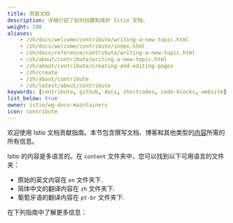 ```yaml
---
title: 贡献文档
description: 详细介绍了如何创建和维护 Istio 文档。
weight: 100
aliases:
    - /zh/docs/welcome/contribute/writing-a-new-topic.html
    - /zh/docs/welcome/contribute/index.html
    - /zh/docs/reference/contribute/writing-a-new-topic.html
    - /zh/about/contribute/writing-a-new-topic.html
    - /zh/about/contribute/creating-and-editing-pages
    - /zh/create
    - /zh/about/contribute
    - /zh/latest/about/contribute
keywords: [contribute, github, docs, shortcodes, code-blocks, website]
list_below: true
owner: istio/wg-docs-maintainers
icon: contribute
---
```


欢迎使用 Istio 文档贡献指南。本节包含撰写文档、博客和其他类型的[内容](/zh/docs/releases/contribute/add-content/#content-types)所需的所有信息。

Istio 的内容是多语言的。在 `content` 文件夹中，您可以找到以下可用语言的文件夹：

- 原始的英文内容在 `en` 文件夹下.
- 简体中文的翻译内容在 `zh` 文件夹下.
- 葡萄牙语的翻译内容在 `pt-br` 文件夹下.

在下列指南中了解更多信息：
